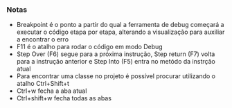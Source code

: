 ### Notas

- Breakpoint é o ponto a partir do qual a ferramenta de debug começará a executar o código etapa por etapa, alterando a visualização para auxiliar a encontrar o erro
- F11 é o atalho para rodar o código em modo Debug
- Step Over (F6) segue para a próxima instrução, Step return (F7) volta para a instrução anterior e Step Into (F5) entra no metódo da instrção atual
- Para encontrar uma classe no projeto é possível procurar utilizando o atalho Ctrl+Shift+t
- Ctrl+w fecha a aba atual
- Ctrl+shift+w fecha todas as abas
